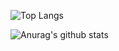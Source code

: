 ![Top Langs](https://github-readme-stats.vercel.app/api/top-langs/?username=rexwu1104&langs_count=8&theme=synthwave)

![Anurag's github stats](https://github-readme-stats.vercel.app/api?username=rexwu1104&show_icons=true&theme=synthwave)
